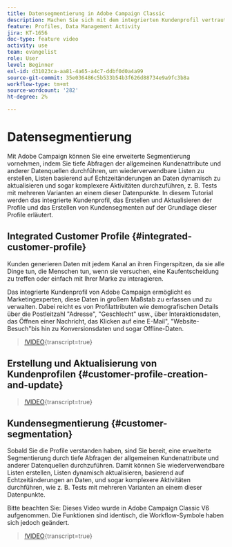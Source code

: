 ```yaml
---
title: Datensegmentierung in Adobe Campaign Classic
description: Machen Sie sich mit dem integrierten Kundenprofil vertraut, wie die Profile erstellt und aktualisiert werden und wie Kundensegmente basierend auf diesen Profilen erstellt werden.
feature: Profiles, Data Management Activity
jira: KT-1656
doc-type: feature video
activity: use
team: evangelist
role: User
level: Beginner
exl-id: d31023ca-aa81-4a65-a4c7-ddbf0d0a4a99
source-git-commit: 35e036486c5b533b54b3f626d88734e9a9fc3b8a
workflow-type: tm+mt
source-wordcount: '282'
ht-degree: 2%

---
```


# Datensegmentierung

Mit Adobe Campaign können Sie eine erweiterte Segmentierung vornehmen, indem Sie tiefe Abfragen der allgemeinen Kundenattribute und anderer Datenquellen durchführen, um wiederverwendbare Listen zu erstellen, Listen basierend auf Echtzeitänderungen an Daten dynamisch zu aktualisieren und sogar komplexere Aktivitäten durchzuführen, z. B. Tests mit mehreren Varianten an einem dieser Datenpunkte. In diesem Tutorial werden das integrierte Kundenprofil, das Erstellen und Aktualisieren der Profile und das Erstellen von Kundensegmenten auf der Grundlage dieser Profile erläutert.

## Integrated Customer Profile {#integrated-customer-profile}

Kunden generieren Daten mit jedem Kanal an ihren Fingerspitzen, da sie alle Dinge tun, die Menschen tun, wenn sie versuchen, eine Kaufentscheidung zu treffen oder einfach mit Ihrer Marke zu interagieren.

Das integrierte Kundenprofil von Adobe Campaign ermöglicht es Marketingexperten, diese Daten in großem Maßstab zu erfassen und zu verwalten. Dabei reicht es von Profilattributen wie demografischen Details über die Postleitzahl &quot;Adresse&quot;, &quot;Geschlecht&quot; usw., über Interaktionsdaten, das Öffnen einer Nachricht, das Klicken auf eine E-Mail&quot;, &quot;Website-Besuch&quot;bis hin zu Konversionsdaten und sogar Offline-Daten.

>[!VIDEO](https://video.tv.adobe.com/v/23629?quality=12&learn=on){transcript=true}

## Erstellung und Aktualisierung von Kundenprofilen {#customer-profile-creation-and-update}

>[!VIDEO](https://video.tv.adobe.com/v/23632?quality=12&learn=on){transcript=true}

## Kundensegmentierung  {#customer-segmentation}

Sobald Sie die Profile verstanden haben, sind Sie bereit, eine erweiterte Segmentierung durch tiefe Abfragen der allgemeinen Kundenattribute und anderer Datenquellen durchzuführen. Damit können Sie wiederverwendbare Listen erstellen, Listen dynamisch aktualisieren, basierend auf Echtzeitänderungen an Daten, und sogar komplexere Aktivitäten durchführen, wie z. B. Tests mit mehreren Varianten an einem dieser Datenpunkte.

Bitte beachten Sie: Dieses Video wurde in Adobe Campaign Classic V6 aufgenommen. Die Funktionen sind identisch, die Workflow-Symbole haben sich jedoch geändert.

>[!VIDEO](https://video.tv.adobe.com/v/23635?quality=12&learn=on){transcript=true}

